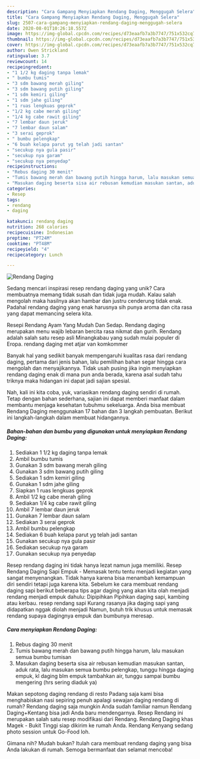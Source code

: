 ```yaml
---
description: "Cara Gampang Menyiapkan Rendang Daging, Menggugah Selera"
title: "Cara Gampang Menyiapkan Rendang Daging, Menggugah Selera"
slug: 2507-cara-gampang-menyiapkan-rendang-daging-menggugah-selera
date: 2020-08-01T10:26:18.557Z
image: https://img-global.cpcdn.com/recipes/d73eaafb7a3b7747/751x532cq70/rendang-daging-foto-resep-utama.jpg
thumbnail: https://img-global.cpcdn.com/recipes/d73eaafb7a3b7747/751x532cq70/rendang-daging-foto-resep-utama.jpg
cover: https://img-global.cpcdn.com/recipes/d73eaafb7a3b7747/751x532cq70/rendang-daging-foto-resep-utama.jpg
author: Owen Strickland
ratingvalue: 3.7
reviewcount: 14
recipeingredient:
- "1 1/2 kg daging tanpa lemak"
- " bumbu tumis"
- "3 sdm bawang merah giling"
- "3 sdm bawang putih giling"
- "1 sdm kemiri giling"
- "1 sdm jahe giling"
- "1 ruas lengkuas geprok"
- "1/2 kg cabe merah giling"
- "1/4 kg cabe rawit giling"
- "7 lembar daun jeruk"
- "7 lembar daun salam"
- "3 serai geprok"
- " bumbu pelengkap"
- "6 buah kelapa parut yg telah jadi santan"
- "secukup nya gula pasir"
- "secukup nya garam"
- "secukup nya penyedap"
recipeinstructions:
- "Rebus daging 30 menit"
- "Tumis bawang merah dan bawang putih hingga harum, lalu masukan semua bumbu tumisan"
- "Masukan daging beserta sisa air rebusan kemudian masukan santan, aduk rata, lalu masukan semua bumbu pelengkap, tunggu hingga daging empuk, kl daging blm empuk tambahkan air, tunggu sampai bumbu mengering (hrs sering diaduk ya)"
categories:
- Resep
tags:
- rendang
- daging

katakunci: rendang daging 
nutrition: 268 calories
recipecuisine: Indonesian
preptime: "PT24M"
cooktime: "PT48M"
recipeyield: "4"
recipecategory: Lunch

---
```



![Rendang Daging](https://img-global.cpcdn.com/recipes/d73eaafb7a3b7747/751x532cq70/rendang-daging-foto-resep-utama.jpg)

Sedang mencari inspirasi resep rendang daging yang unik? Cara membuatnya memang tidak susah dan tidak juga mudah. Kalau salah mengolah maka hasilnya akan hambar dan justru cenderung tidak enak. Padahal rendang daging yang enak harusnya sih punya aroma dan cita rasa yang dapat memancing selera kita.

Resepi Rendang Ayam Yang Mudah Dan Sedap. Rendang daging merupakan menu wajib lebaran bercita rasa nikmat dan gurih. Rendang adalah salah satu resep asli Minangkabau yang sudah mulai populer di Eropa. rendang daging met atjar van komkommer

Banyak hal yang sedikit banyak mempengaruhi kualitas rasa dari rendang daging, pertama dari jenis bahan, lalu pemilihan bahan segar hingga cara mengolah dan menyajikannya. Tidak usah pusing jika ingin menyiapkan rendang daging enak di mana pun anda berada, karena asal sudah tahu triknya maka hidangan ini dapat jadi sajian spesial.


Nah, kali ini kita coba, yuk, variasikan rendang daging sendiri di rumah. Tetap dengan bahan sederhana, sajian ini dapat memberi manfaat dalam membantu menjaga kesehatan tubuhmu sekeluarga. Anda bisa membuat Rendang Daging menggunakan 17 bahan dan 3 langkah pembuatan. Berikut ini langkah-langkah dalam membuat hidangannya.

<!--inarticleads1-->

##### Bahan-bahan dan bumbu yang digunakan untuk menyiapkan Rendang Daging:

1. Sediakan 1 1/2 kg daging tanpa lemak
1. Ambil  bumbu tumis
1. Gunakan 3 sdm bawang merah giling
1. Gunakan 3 sdm bawang putih giling
1. Sediakan 1 sdm kemiri giling
1. Gunakan 1 sdm jahe giling
1. Siapkan 1 ruas lengkuas geprok
1. Ambil 1/2 kg cabe merah giling
1. Sediakan 1/4 kg cabe rawit giling
1. Ambil 7 lembar daun jeruk
1. Gunakan 7 lembar daun salam
1. Sediakan 3 serai geprok
1. Ambil  bumbu pelengkap
1. Sediakan 6 buah kelapa parut yg telah jadi santan
1. Gunakan secukup nya gula pasir
1. Sediakan secukup nya garam
1. Gunakan secukup nya penyedap


Resep rendang daging ini tidak hanya lezat namun juga memiliki. Resep Rendang Daging Sapi Empuk - Memasak tentu tentu menjadi kegiatan yang sangat menyenangkan. Tidak hanya karena bisa menambah kemampuan diri sendiri tetapi juga karena kita. Sebelum ke cara membuat rendang daging sapi berikut beberapa tips agar daging yang akan kita olah menjadi rendang menjadi empuk dahulu: Dipipihkan Pipihkan daging sapi, kambing atau kerbau. resep rendang sapi Kurang rasanya jika daging sapi yang didapatkan nggak diolah menjadi Namun, butuh trik khusus untuk memasak rendang supaya dagingnya empuk dan bumbunya meresap. 

<!--inarticleads2-->

##### Cara menyiapkan Rendang Daging:

1. Rebus daging 30 menit
1. Tumis bawang merah dan bawang putih hingga harum, lalu masukan semua bumbu tumisan
1. Masukan daging beserta sisa air rebusan kemudian masukan santan, aduk rata, lalu masukan semua bumbu pelengkap, tunggu hingga daging empuk, kl daging blm empuk tambahkan air, tunggu sampai bumbu mengering (hrs sering diaduk ya)


Makan sepotong daging rendang di resto Padang saja kami bisa menghabiskan nasi sepiring penuh apalagi sewajan daging rendang di rumah? Rendang daging saja mungkin Anda sudah familiar namun Rendang Daging+Kentang bisa jadi Anda baru mendengarnya. Resep Rendang ini merupakan salah satu resep modifikasi dari Rendang. Rendang Daging khas Magek - Bukit Tinggi siap dikirim ke rumah Anda. Rendang Kenyang sedang photo session untuk Go-Food loh. 

Gimana nih? Mudah bukan? Itulah cara membuat rendang daging yang bisa Anda lakukan di rumah. Semoga bermanfaat dan selamat mencoba!
